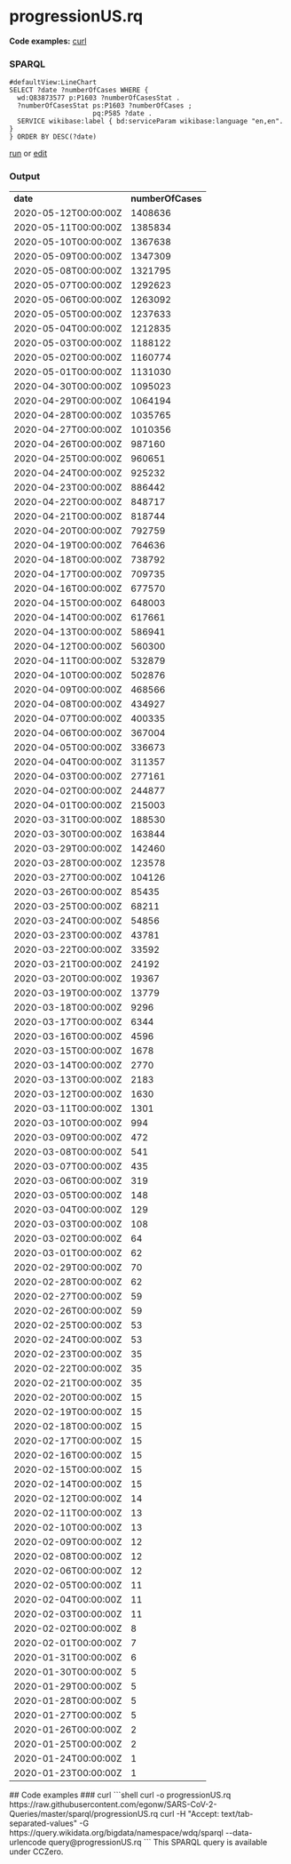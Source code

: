 # progressionUS.rq
**Code examples:** [curl](#curl)
### SPARQL
```sparql
#defaultView:LineChart
SELECT ?date ?numberOfCases WHERE {
  wd:Q83873577 p:P1603 ?numberOfCasesStat .
  ?numberOfCasesStat ps:P1603 ?numberOfCases ;
                     pq:P585 ?date .
  SERVICE wikibase:label { bd:serviceParam wikibase:language "en,en". }
} ORDER BY DESC(?date)
```
[run](https://query.wikidata.org/embed.html#%23defaultView%3ALineChart%0ASELECT%20%3Fdate%20%3FnumberOfCases%20WHERE%20%7B%0A%20%20wd%3AQ83873577%20p%3AP1603%20%3FnumberOfCasesStat%20.%0A%20%20%3FnumberOfCasesStat%20ps%3AP1603%20%3FnumberOfCases%20%3B%0A%20%20%20%20%20%20%20%20%20%20%20%20%20%20%20%20%20%20%20%20%20pq%3AP585%20%3Fdate%20.%0A%20%20SERVICE%20wikibase%3Alabel%20%7B%20bd%3AserviceParam%20wikibase%3Alanguage%20%22en%2Cen%22.%20%7D%0A%7D%20ORDER%20BY%20DESC%28%3Fdate%29%0A) or [edit](https://query.wikidata.org/#%23defaultView%3ALineChart%0ASELECT%20%3Fdate%20%3FnumberOfCases%20WHERE%20%7B%0A%20%20wd%3AQ83873577%20p%3AP1603%20%3FnumberOfCasesStat%20.%0A%20%20%3FnumberOfCasesStat%20ps%3AP1603%20%3FnumberOfCases%20%3B%0A%20%20%20%20%20%20%20%20%20%20%20%20%20%20%20%20%20%20%20%20%20pq%3AP585%20%3Fdate%20.%0A%20%20SERVICE%20wikibase%3Alabel%20%7B%20bd%3AserviceParam%20wikibase%3Alanguage%20%22en%2Cen%22.%20%7D%0A%7D%20ORDER%20BY%20DESC%28%3Fdate%29%0A)


### Output
<table>
  <tr>
    <td><b>date</b></td>
    <td><b>numberOfCases</b></td>
  </tr>
  <tr>
    <td>2020-05-12T00:00:00Z</td>
    <td>1408636</td>
  </tr>
  <tr>
    <td>2020-05-11T00:00:00Z</td>
    <td>1385834</td>
  </tr>
  <tr>
    <td>2020-05-10T00:00:00Z</td>
    <td>1367638</td>
  </tr>
  <tr>
    <td>2020-05-09T00:00:00Z</td>
    <td>1347309</td>
  </tr>
  <tr>
    <td>2020-05-08T00:00:00Z</td>
    <td>1321795</td>
  </tr>
  <tr>
    <td>2020-05-07T00:00:00Z</td>
    <td>1292623</td>
  </tr>
  <tr>
    <td>2020-05-06T00:00:00Z</td>
    <td>1263092</td>
  </tr>
  <tr>
    <td>2020-05-05T00:00:00Z</td>
    <td>1237633</td>
  </tr>
  <tr>
    <td>2020-05-04T00:00:00Z</td>
    <td>1212835</td>
  </tr>
  <tr>
    <td>2020-05-03T00:00:00Z</td>
    <td>1188122</td>
  </tr>
  <tr>
    <td>2020-05-02T00:00:00Z</td>
    <td>1160774</td>
  </tr>
  <tr>
    <td>2020-05-01T00:00:00Z</td>
    <td>1131030</td>
  </tr>
  <tr>
    <td>2020-04-30T00:00:00Z</td>
    <td>1095023</td>
  </tr>
  <tr>
    <td>2020-04-29T00:00:00Z</td>
    <td>1064194</td>
  </tr>
  <tr>
    <td>2020-04-28T00:00:00Z</td>
    <td>1035765</td>
  </tr>
  <tr>
    <td>2020-04-27T00:00:00Z</td>
    <td>1010356</td>
  </tr>
  <tr>
    <td>2020-04-26T00:00:00Z</td>
    <td>987160</td>
  </tr>
  <tr>
    <td>2020-04-25T00:00:00Z</td>
    <td>960651</td>
  </tr>
  <tr>
    <td>2020-04-24T00:00:00Z</td>
    <td>925232</td>
  </tr>
  <tr>
    <td>2020-04-23T00:00:00Z</td>
    <td>886442</td>
  </tr>
  <tr>
    <td>2020-04-22T00:00:00Z</td>
    <td>848717</td>
  </tr>
  <tr>
    <td>2020-04-21T00:00:00Z</td>
    <td>818744</td>
  </tr>
  <tr>
    <td>2020-04-20T00:00:00Z</td>
    <td>792759</td>
  </tr>
  <tr>
    <td>2020-04-19T00:00:00Z</td>
    <td>764636</td>
  </tr>
  <tr>
    <td>2020-04-18T00:00:00Z</td>
    <td>738792</td>
  </tr>
  <tr>
    <td>2020-04-17T00:00:00Z</td>
    <td>709735</td>
  </tr>
  <tr>
    <td>2020-04-16T00:00:00Z</td>
    <td>677570</td>
  </tr>
  <tr>
    <td>2020-04-15T00:00:00Z</td>
    <td>648003</td>
  </tr>
  <tr>
    <td>2020-04-14T00:00:00Z</td>
    <td>617661</td>
  </tr>
  <tr>
    <td>2020-04-13T00:00:00Z</td>
    <td>586941</td>
  </tr>
  <tr>
    <td>2020-04-12T00:00:00Z</td>
    <td>560300</td>
  </tr>
  <tr>
    <td>2020-04-11T00:00:00Z</td>
    <td>532879</td>
  </tr>
  <tr>
    <td>2020-04-10T00:00:00Z</td>
    <td>502876</td>
  </tr>
  <tr>
    <td>2020-04-09T00:00:00Z</td>
    <td>468566</td>
  </tr>
  <tr>
    <td>2020-04-08T00:00:00Z</td>
    <td>434927</td>
  </tr>
  <tr>
    <td>2020-04-07T00:00:00Z</td>
    <td>400335</td>
  </tr>
  <tr>
    <td>2020-04-06T00:00:00Z</td>
    <td>367004</td>
  </tr>
  <tr>
    <td>2020-04-05T00:00:00Z</td>
    <td>336673</td>
  </tr>
  <tr>
    <td>2020-04-04T00:00:00Z</td>
    <td>311357</td>
  </tr>
  <tr>
    <td>2020-04-03T00:00:00Z</td>
    <td>277161</td>
  </tr>
  <tr>
    <td>2020-04-02T00:00:00Z</td>
    <td>244877</td>
  </tr>
  <tr>
    <td>2020-04-01T00:00:00Z</td>
    <td>215003</td>
  </tr>
  <tr>
    <td>2020-03-31T00:00:00Z</td>
    <td>188530</td>
  </tr>
  <tr>
    <td>2020-03-30T00:00:00Z</td>
    <td>163844</td>
  </tr>
  <tr>
    <td>2020-03-29T00:00:00Z</td>
    <td>142460</td>
  </tr>
  <tr>
    <td>2020-03-28T00:00:00Z</td>
    <td>123578</td>
  </tr>
  <tr>
    <td>2020-03-27T00:00:00Z</td>
    <td>104126</td>
  </tr>
  <tr>
    <td>2020-03-26T00:00:00Z</td>
    <td>85435</td>
  </tr>
  <tr>
    <td>2020-03-25T00:00:00Z</td>
    <td>68211</td>
  </tr>
  <tr>
    <td>2020-03-24T00:00:00Z</td>
    <td>54856</td>
  </tr>
  <tr>
    <td>2020-03-23T00:00:00Z</td>
    <td>43781</td>
  </tr>
  <tr>
    <td>2020-03-22T00:00:00Z</td>
    <td>33592</td>
  </tr>
  <tr>
    <td>2020-03-21T00:00:00Z</td>
    <td>24192</td>
  </tr>
  <tr>
    <td>2020-03-20T00:00:00Z</td>
    <td>19367</td>
  </tr>
  <tr>
    <td>2020-03-19T00:00:00Z</td>
    <td>13779</td>
  </tr>
  <tr>
    <td>2020-03-18T00:00:00Z</td>
    <td>9296</td>
  </tr>
  <tr>
    <td>2020-03-17T00:00:00Z</td>
    <td>6344</td>
  </tr>
  <tr>
    <td>2020-03-16T00:00:00Z</td>
    <td>4596</td>
  </tr>
  <tr>
    <td>2020-03-15T00:00:00Z</td>
    <td>1678</td>
  </tr>
  <tr>
    <td>2020-03-14T00:00:00Z</td>
    <td>2770</td>
  </tr>
  <tr>
    <td>2020-03-13T00:00:00Z</td>
    <td>2183</td>
  </tr>
  <tr>
    <td>2020-03-12T00:00:00Z</td>
    <td>1630</td>
  </tr>
  <tr>
    <td>2020-03-11T00:00:00Z</td>
    <td>1301</td>
  </tr>
  <tr>
    <td>2020-03-10T00:00:00Z</td>
    <td>994</td>
  </tr>
  <tr>
    <td>2020-03-09T00:00:00Z</td>
    <td>472</td>
  </tr>
  <tr>
    <td>2020-03-08T00:00:00Z</td>
    <td>541</td>
  </tr>
  <tr>
    <td>2020-03-07T00:00:00Z</td>
    <td>435</td>
  </tr>
  <tr>
    <td>2020-03-06T00:00:00Z</td>
    <td>319</td>
  </tr>
  <tr>
    <td>2020-03-05T00:00:00Z</td>
    <td>148</td>
  </tr>
  <tr>
    <td>2020-03-04T00:00:00Z</td>
    <td>129</td>
  </tr>
  <tr>
    <td>2020-03-03T00:00:00Z</td>
    <td>108</td>
  </tr>
  <tr>
    <td>2020-03-02T00:00:00Z</td>
    <td>64</td>
  </tr>
  <tr>
    <td>2020-03-01T00:00:00Z</td>
    <td>62</td>
  </tr>
  <tr>
    <td>2020-02-29T00:00:00Z</td>
    <td>70</td>
  </tr>
  <tr>
    <td>2020-02-28T00:00:00Z</td>
    <td>62</td>
  </tr>
  <tr>
    <td>2020-02-27T00:00:00Z</td>
    <td>59</td>
  </tr>
  <tr>
    <td>2020-02-26T00:00:00Z</td>
    <td>59</td>
  </tr>
  <tr>
    <td>2020-02-25T00:00:00Z</td>
    <td>53</td>
  </tr>
  <tr>
    <td>2020-02-24T00:00:00Z</td>
    <td>53</td>
  </tr>
  <tr>
    <td>2020-02-23T00:00:00Z</td>
    <td>35</td>
  </tr>
  <tr>
    <td>2020-02-22T00:00:00Z</td>
    <td>35</td>
  </tr>
  <tr>
    <td>2020-02-21T00:00:00Z</td>
    <td>35</td>
  </tr>
  <tr>
    <td>2020-02-20T00:00:00Z</td>
    <td>15</td>
  </tr>
  <tr>
    <td>2020-02-19T00:00:00Z</td>
    <td>15</td>
  </tr>
  <tr>
    <td>2020-02-18T00:00:00Z</td>
    <td>15</td>
  </tr>
  <tr>
    <td>2020-02-17T00:00:00Z</td>
    <td>15</td>
  </tr>
  <tr>
    <td>2020-02-16T00:00:00Z</td>
    <td>15</td>
  </tr>
  <tr>
    <td>2020-02-15T00:00:00Z</td>
    <td>15</td>
  </tr>
  <tr>
    <td>2020-02-14T00:00:00Z</td>
    <td>15</td>
  </tr>
  <tr>
    <td>2020-02-12T00:00:00Z</td>
    <td>14</td>
  </tr>
  <tr>
    <td>2020-02-11T00:00:00Z</td>
    <td>13</td>
  </tr>
  <tr>
    <td>2020-02-10T00:00:00Z</td>
    <td>13</td>
  </tr>
  <tr>
    <td>2020-02-09T00:00:00Z</td>
    <td>12</td>
  </tr>
  <tr>
    <td>2020-02-08T00:00:00Z</td>
    <td>12</td>
  </tr>
  <tr>
    <td>2020-02-06T00:00:00Z</td>
    <td>12</td>
  </tr>
  <tr>
    <td>2020-02-05T00:00:00Z</td>
    <td>11</td>
  </tr>
  <tr>
    <td>2020-02-04T00:00:00Z</td>
    <td>11</td>
  </tr>
  <tr>
    <td>2020-02-03T00:00:00Z</td>
    <td>11</td>
  </tr>
  <tr>
    <td>2020-02-02T00:00:00Z</td>
    <td>8</td>
  </tr>
  <tr>
    <td>2020-02-01T00:00:00Z</td>
    <td>7</td>
  </tr>
  <tr>
    <td>2020-01-31T00:00:00Z</td>
    <td>6</td>
  </tr>
  <tr>
    <td>2020-01-30T00:00:00Z</td>
    <td>5</td>
  </tr>
  <tr>
    <td>2020-01-29T00:00:00Z</td>
    <td>5</td>
  </tr>
  <tr>
    <td>2020-01-28T00:00:00Z</td>
    <td>5</td>
  </tr>
  <tr>
    <td>2020-01-27T00:00:00Z</td>
    <td>5</td>
  </tr>
  <tr>
    <td>2020-01-26T00:00:00Z</td>
    <td>2</td>
  </tr>
  <tr>
    <td>2020-01-25T00:00:00Z</td>
    <td>2</td>
  </tr>
  <tr>
    <td>2020-01-24T00:00:00Z</td>
    <td>1</td>
  </tr>
  <tr>
    <td>2020-01-23T00:00:00Z</td>
    <td>1</td>
  </tr>
</table>
## Code examples
### curl
```shell
curl -o progressionUS.rq https://raw.githubusercontent.com/egonw/SARS-CoV-2-Queries/master/sparql/progressionUS.rq
curl -H "Accept: text/tab-separated-values" -G https://query.wikidata.org/bigdata/namespace/wdq/sparql --data-urlencode query@progressionUS.rq
```
This SPARQL query is available under CCZero.
